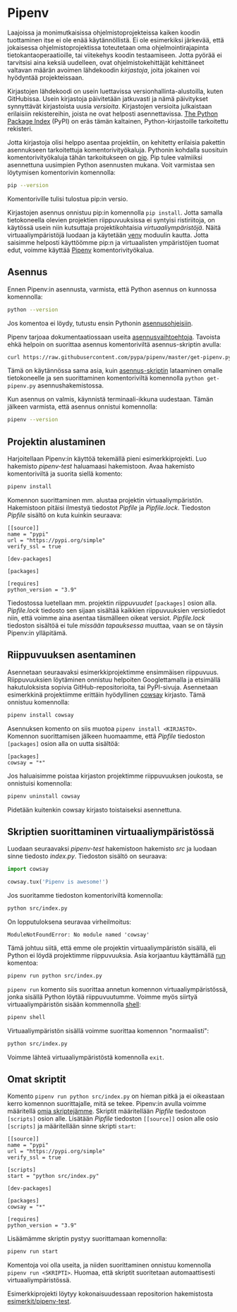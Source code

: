# Pipenv

Laajoissa ja monimutkaisissa ohjelmistoprojekteissa kaiken koodin tuottaminen itse ei ole enää käytännöllistä. Ei ole esimerkiksi järkevää, että jokaisessa ohjelmistoprojektissa toteutetaan oma ohjelmointirajapinta tietokantaoperaatioille, tai viitekehys koodin testaamiseen. Jotta pyörää ei tarvitsisi aina keksiä uudelleen, ovat ohjelmistokehittäjät kehittäneet valtavan määrän avoimen lähdekoodin _kirjastoja_, joita jokainen voi hyödyntää projekteissaan.

Kirjastojen lähdekoodi on usein luettavissa versionhallinta-alustoilla, kuten GitHubissa. Usein kirjastoja päivitetään jatkuvasti ja nämä päivitykset synnyttävät kirjastoista uusia _versioita_. Kirjastojen versioita julkaistaan erilaisiin rekistereihin, joista ne ovat helposti asennettavissa. [The Python Package Index](https://pypi.org/) (PyPI) on eräs tämän kaltainen, Python-kirjastoille tarkoitettu rekisteri.

Jotta kirjastoja olisi helppo asentaa projektiin, on kehitetty erilaisia pakettin asennukseen tarkoitettuja komentorivityökaluja. Pythonin kohdalla suosituin komentorivityökaluja tähän tarkoitukseen on [pip](https://pypi.org/project/pip/). Pip tulee valmiiksi asennettuna uusimpien Python asennusten mukana. Voit varmistaa sen löytymisen komentorivin komennolla:

```bash
pip --version
```

Komentoriville tulisi tulostua pip:in versio.

Kirjastojen asennus onnistuu pip:in komennolla `pip install`. Jotta samalla tietokoneella olevien projektien riippuvuuksissa ei syntyisi ristiriitoja, on käytössä usein niin kutsuttaja projektikohtaisia _virtuaaliympäristöjä_. Näitä virtuaaliympäristöjä luodaan ja käytetään [venv](https://docs.python.org/3/library/venv.html) moduulin kautta. Jotta saisimme helposti käyttöömme pip:n ja virtuaalisten ympäristöjen tuomat edut, voimme käyttää [Pipenv](https://pipenv.pypa.io/en/latest/) komentorivityökalua.

## Asennus

Ennen Pipenv:in asennusta, varmista, että Python asennus on kunnossa komennolla:

```bash
python --version
```

Jos komentoa ei löydy, tutustu ensin Pythonin [asennusohjeisiin](./pythonin-asennus.md).

Pipenv tarjoaa dokumentaatiossaan useita [asennusvaihtoehtoja](https://pipenv.pypa.io/en/latest/#install-pipenv-today). Tavoista ehkä helpoin on suorittaa asennus komentoriviltä asennus-skriptin avulla:

```bash
curl https://raw.githubusercontent.com/pypa/pipenv/master/get-pipenv.py | python
```

Tämä on käytännössa sama asia, kuin [asennus-skriptin](https://raw.githubusercontent.com/pypa/pipenv/master/get-pipenv.py) lataaminen omalle tietokoneelle ja sen suorittaminen komentoriviltä komennolla `python get-pipenv.py` asennushakemistossa.

Kun asennus on valmis, käynnistä terminaali-ikkuna uudestaan. Tämän jälkeen varmista, että asennus onnistui komennolla:

```bash
pipenv --version
```

## Projektin alustaminen

Harjoitellaan Pipenv:in käyttöä tekemällä pieni esimerkkiprojekti. Luo hakemisto _pipenv-test_ haluamaasi hakemistoon. Avaa hakemisto komentoriviltä ja suorita siellä komento:

```bash
pipenv install
```

Komennon suorittaminen mm. alustaa projektin virtuaaliympäristön. Hakemistoon pitäisi ilmestyä tiedostot _Pipfile_ ja _Pipfile.lock_. Tiedoston _Pipfile_ sisältö on kuta kuinkin seuraava:

```
[[source]]
name = "pypi"
url = "https://pypi.org/simple"
verify_ssl = true

[dev-packages]

[packages]

[requires]
python_version = "3.9"
```

Tiedostossa luetellaan mm. projektin _riippuvuudet_ `[packages]` osion alla. _Pipfile.lock_ tiedosto sen sijaan sisältää kaikkien riippuvuuksien versiotiedot niin, että voimme aina asentaa täsmälleen oikeat versiot. _Pipfile.lock_ tiedoston sisältöä ei tule _missään tapauksessa_ muuttaa, vaan se on täysin Pipenv:in ylläpitämä.

## Riippuvuuksen asentaminen

Asennetaan seuraavaksi esimerkkiprojektimme ensimmäisen riippuvuus. Riippuvuuksien löytäminen onnistuu helpoiten Googlettamalla ja etsimällä hakutuloksista sopivia GitHub-repositorioita, tai PyPI-sivuja. Asennetaan esimerkkinä projektiimme erittäin hyödyllinen [cowsay](https://pypi.org/project/cowsay/) kirjasto. Tämä onnistuu komennolla:

```bash
pipenv install cowsay
```

Asennuksen komento on siis muotoa `pipenv install <KIRJASTO>`. Komennon suorittamisen jälkeen huomaamme, että _Pipfile_ tiedoston `[packages]` osion alla on uutta sisältöä:

```
[packages]
cowsay = "*"
```

Jos haluaisimme poistaa kirjaston projektimme riippuvuuksen joukosta, se onnistuisi komennolla:

```bash
pipenv uninstall cowsay
```

Pidetään kuitenkin cowsay kirjasto toistaiseksi asennettuna.

## Skriptien suorittaminen virtuaaliympäristössä

Luodaan seuraavaksi _pipenv-test_ hakemistoon hakemisto _src_ ja luodaan sinne tiedosto _index.py_. Tiedoston sisältö on seuraava:

```python
import cowsay

cowsay.tux('Pipenv is awesome!')
```

Jos suoritamme tiedoston komentoriviltä komennolla:

```bash
python src/index.py
```

On lopputuloksena seuravaa virheilmoitus:

```
ModuleNotFoundError: No module named 'cowsay'
```

Tämä johtuu siitä, että emme ole projektin virtuaaliympäristön sisällä, eli Python ei löydä projektimme riippuvuuksia. Asia korjaantuu käyttämällä [run](https://pipenv.pypa.io/en/latest/cli/#pipenv-run) komentoa:

```bash
pipenv run python src/index.py
```

`pipenv run` komento siis suorittaa annetun komennon virtuaaliympäristössä, jonka sisällä Python löytää riippuvuutumme. Voimme myös siirtyä virtuaaliympäristön sisään kommennolla [shell](https://pipenv.pypa.io/en/latest/cli/#pipenv-shell):

```bash
pipenv shell
```

Virtuaaliympäristön sisällä voimme suorittaa komennon "normaalisti":

```bash
python src/index.py
```

Voimme lähteä virtuaaliympäristöstä komennolla `exit`.

## Omat skriptit

Komento `pipenv run python src/index.py` on hieman pitkä ja ei oikeastaan kerro komennon suorittajalle, mitä se tekee. Pipenv:in avulla voimme määritellä [omia skriptejämme](https://pipenv.pypa.io/en/latest/advanced/#custom-script-shortcuts). Skriptit määritellään _Pipfile_ tiedostoon `[scripts]` osion alle. Lisätään _Pipfile_ tiedoston `[[source]]` osion alle osio `[scripts]` ja määritellään sinne skripti `start`:

```
[[source]]
name = "pypi"
url = "https://pypi.org/simple"
verify_ssl = true

[scripts]
start = "python src/index.py"

[dev-packages]

[packages]
cowsay = "*"

[requires]
python_version = "3.9"
```

Lisäämämme skriptin pystyy suorittamaan komennolla:

```bash
pipenv run start
```

Komentoja voi olla useita, ja niiden suorittaminen onnistuu komennolla `pipenv run <SKRIPTI>`. Huomaa, että skriptit suoritetaan automaattisesti virtuaaliympäristössä.

Esimerkkiprojekti löytyy kokonaisuudessaan repositorion hakemistosta [esimerkit/pipenv-test](../esimerkit/pipenv-test).